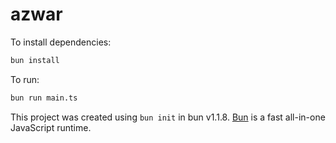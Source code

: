 # azwar

To install dependencies:

```bash
bun install
```

To run:

```bash
bun run main.ts
```

This project was created using `bun init` in bun v1.1.8. [Bun](https://bun.sh) is a fast all-in-one JavaScript runtime.
